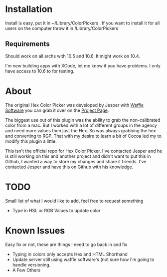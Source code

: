 Installation
============

Install is easy, put it in ~/Library/ColorPickers . If you want to install it for all users on the computer throw it in /Library/ColorPickers

Requirements
------------

Should work on all archs with 10.5 and 10.6. It might work on 10.4.

I'm new building apps with XCode, let me know if you have problems. I only have access to 10.6 to for testing.

About
=====

The original Hex Color Picker was developed by Jesper with [Waffle Software][wf_url] you can grab it over on the [Project Page][hcp_url].

[wf_url]: http://wafflesoftware.net/
[hcp_url]: http://wafflesoftware.net/hexpicker/

The biggest use out of this plugin was the ability to grab the non-calibrated color from a mac. But I worked with a lot of different groups in the agency and need more values then just the Hex. So was always grabbing the hex and converting to RGP. That with my desire to learn a bit of Cocoa led my to modify this plugin a little.

This isn't the official repo for Hex Color Picker. I've contacted Jesper and he is still working on this and another project and didn't want to put this in Github, I wanted a way to store my changes and share it friends. I've contacted Jesper and have this on Github with his knowledge.

TODO
====

Small list of what I would like to add, feel free to request something

- Type in HSL or RGB Values to update color

Known Issues
============

Easy fix or not, these are things I need to go back in and fix

- Typing in colors only accepts Hex and HTML Shorthand
- Update server still using waffle software's (not sure how i'm going to handle versioning.
- A Few Others
